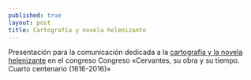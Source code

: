 ```yaml
---
published: true
layout: post
title: Cartografía y novela helenizante
---
```



Presentación para la comunicación dedicada a la [cartografía y la novela helenizante](http://editio.github.io/slides/semprilis-mapas#/portada) en el congreso Congreso  «Cervantes, su obra y su tiempo. Cuarto centenario (1616-2016)»
